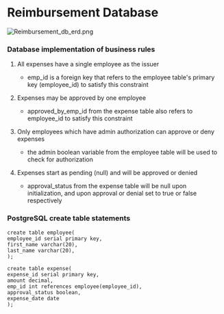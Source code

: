 # Reimbursement Database
![Reimbursement_db_erd.png](https://i.imgur.com/7X0mHEB.png)

### Database implementation of business rules

1. All expenses have a single employee as the issuer
   * emp_id is a  foreign key that refers to the employee table's primary key (employee_id) to satisfy this constraint
  

2. Expenses may be approved by one employee
   * approved_by_emp_id from the expense table also refers to employee_id to satisfy this constraint
  

3. Only employees which have admin authorization can approve or deny expenses
   * the admin boolean variable from the employee table will be used to check for authorization


4. Expenses start as pending (null) and will be approved or denied 
   * approval_status from the expense table will be null upon initialization, and upon approval or denial set to true or false respectively 

### PostgreSQL create table statements

~~~postgresql 
create table employee(
employee_id serial primary key, 
first_name varchar(20),
last_name varchar(20),
);

create table expense(
expense_id serial primary key,
amount decimal,
emp_id int references employee(employee_id),
approval_status boolean,
expense_date date
);
~~~
